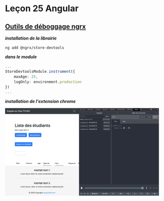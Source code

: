 # Leçon 25 Angular

## [ Outils de déboggage ngrx](https://ngrx.io)

***installation de la librairie***

``` console
ng add @ngrx/store-devtools
```

***dans le module***

``` typescript
...
StoreDevtoolsModule.instrument({
	maxAge: 25,
	logOnly: environment.production 
})
...
```

***installation de l'extension chrome***

![](../images/redux-extension.png)
